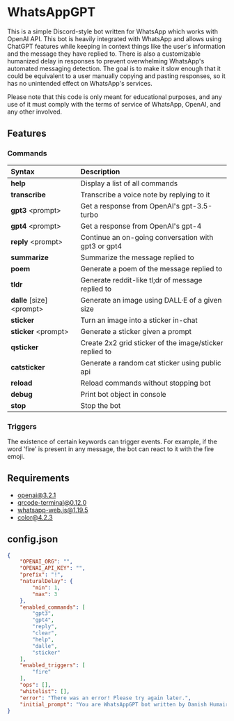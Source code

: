# WhatsAppGPT

This is a simple Discord-style bot written for WhatsApp which works with OpenAI API. This bot is heavily integrated with WhatsApp and allows using ChatGPT features while keeping in context things like the user's information and the message they have replied to. There is also a customizable humanized delay in responses to prevent overwhelming WhatsApp's automated messaging detection. The goal is to make it slow enough that it could be equivalent to a user manually copying and pasting responses, so it has no unintended effect on WhatsApp's services.

Please note that this code is only meant for educational purposes, and any use of it must comply with the terms of service of WhatsApp, OpenAI, and any other involved.

## Features

### Commands
| Syntax                        | Description                                               |
| :---------------------------- | :-------------------------------------------------------- |
| **help**                      | Display a list of all commands                            |
| **transcribe**                | Transcribe a voice note by replying to it                 |
| **gpt3** \<prompt\>           | Get a response from OpenAI's gpt-3.5-turbo                |
| **gpt4** \<prompt\>           | Get a response from OpenAI's gpt-4                        |
| **reply** \<prompt\>          | Continue an on-going conversation with gpt3 or gpt4       |
| **summarize**                 | Summarize the message replied to                          |
| **poem**                      | Generate a poem of the message replied to                 |
| **tldr**                      | Generate reddit-like tl;dr of message replied to          |
| **dalle** \[size\] \<prompt\> | Generate an image using DALL·E of a given size            |
| **sticker**                   | Turn an image into a sticker in-chat                      |
| **sticker** \<prompt\>        | Generate a sticker given a prompt                         |
| **qsticker**                  | Create 2x2 grid sticker of the image/sticker replied to   |
| **catsticker**                | Generate a random cat sticker using public api            |
| **reload**                    | Reload commands without stopping bot                      |
| **debug**                     | Print bot object in console                               |
| **stop**                      | Stop the bot                                              |

### Triggers
The existence of certain keywords can trigger events. For example, if the word 'fire' is present in any message, the bot can react to it with the fire emoji.

## Requirements
- openai@3.2.1
- qrcode-terminal@0.12.0
- whatsapp-web.js@1.19.5
- color@4.2.3

## config.json
```json
{
    "OPENAI_ORG": "",
    "OPENAI_API_KEY": "",
    "prefix": "!",
    "naturalDelay": {
        "min": 1,
        "max": 3
    },
    "enabled_commands": [
        "gpt3",
        "gpt4",
        "reply",
        "clear",
        "help",
        "dalle",
        "sticker"
    ],
    "enabled_triggers": [
        "fire"
    ],
    "ops": [],
    "whitelist": [],
    "error": "There was an error! Please try again later.",
    "initial_prompt": "You are WhatsAppGPT bot written by Danish Humair."
}
```
